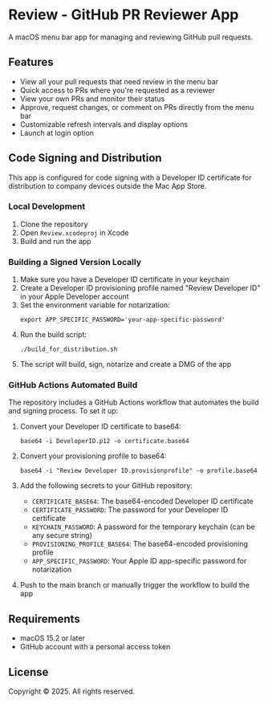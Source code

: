 # Review - GitHub PR Reviewer App

A macOS menu bar app for managing and reviewing GitHub pull requests.

## Features

- View all your pull requests that need review in the menu bar
- Quick access to PRs where you're requested as a reviewer
- View your own PRs and monitor their status
- Approve, request changes, or comment on PRs directly from the menu bar
- Customizable refresh intervals and display options
- Launch at login option

## Code Signing and Distribution

This app is configured for code signing with a Developer ID certificate for distribution to company devices outside the Mac App Store.

### Local Development

1. Clone the repository
2. Open `Review.xcodeproj` in Xcode
3. Build and run the app

### Building a Signed Version Locally

1. Make sure you have a Developer ID certificate in your keychain
2. Create a Developer ID provisioning profile named "Review Developer ID" in your Apple Developer account
3. Set the environment variable for notarization:
   ```
   export APP_SPECIFIC_PASSWORD='your-app-specific-password'
   ```
4. Run the build script:
   ```
   ./build_for_distribution.sh
   ```
5. The script will build, sign, notarize and create a DMG of the app

### GitHub Actions Automated Build

The repository includes a GitHub Actions workflow that automates the build and signing process. To set it up:

1. Convert your Developer ID certificate to base64:
   ```
   base64 -i DeveloperID.p12 -o certificate.base64
   ```

2. Convert your provisioning profile to base64:
   ```
   base64 -i "Review Developer ID.provisionprofile" -o profile.base64
   ```

3. Add the following secrets to your GitHub repository:
   - `CERTIFICATE_BASE64`: The base64-encoded Developer ID certificate
   - `CERTIFICATE_PASSWORD`: The password for your Developer ID certificate
   - `KEYCHAIN_PASSWORD`: A password for the temporary keychain (can be any secure string)
   - `PROVISIONING_PROFILE_BASE64`: The base64-encoded provisioning profile
   - `APP_SPECIFIC_PASSWORD`: Your Apple ID app-specific password for notarization

4. Push to the main branch or manually trigger the workflow to build the app

## Requirements

- macOS 15.2 or later
- GitHub account with a personal access token

## License

Copyright © 2025. All rights reserved. 